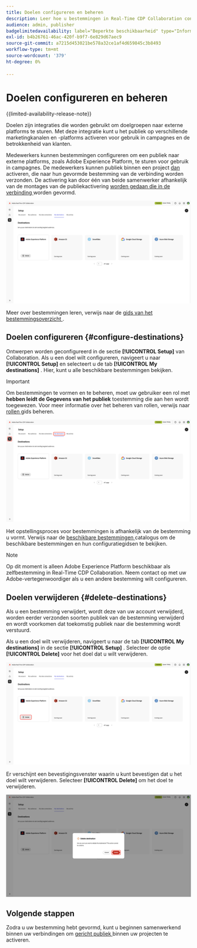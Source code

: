 ```yaml
---
title: Doelen configureren en beheren
description: Leer hoe u bestemmingen in Real-Time CDP Collaboration configureert en beheert.
audience: admin, publisher
badgelimitedavailability: label="Beperkte beschikbaarheid" type="Informative" url="https://helpx.adobe.com/legal/product-descriptions/real-time-customer-data-platform-collaboration.html newtab=true"
exl-id: b4b26761-46ac-420f-b9f7-6e829d67aec9
source-git-commit: a7215d453021be578a32ce1af4d659845c3b8493
workflow-type: tm+mt
source-wordcount: '379'
ht-degree: 0%

---
```


# Doelen configureren en beheren

{{limited-availability-release-note}}

Doelen zijn integraties die worden gebruikt om doelgroepen naar externe platforms te sturen. Met deze integratie kunt u het publiek op verschillende marketingkanalen en -platforms activeren voor gebruik in campagnes en de betrokkenheid van klanten.

Medewerkers kunnen bestemmingen configureren om een publiek naar externe platforms, zoals Adobe Experience Platform, te sturen voor gebruik in campagnes. De medewerkers kunnen publiek binnen een project [ dan ](../collaborate/activate.md) activeren, die naar hun gevormde bestemming van de verbinding worden verzonden. De activering kan door één van beide samenwerker afhankelijk van de montages van de publiekactivering [ worden gedaan die in de verbinding ](/help/guide/connect/establishing-connections.md#configure-connection-settings) worden gevormd.

![ het Mijn bestemmingslusje in de werkruimte die van de Opstelling een actieve bestemmingen van Adobe Experience Platform tonen.](/help/assets/setup/manage-destinations/my-destinations-overview.png)

Meer over bestemmingen leren, verwijs naar de [ gids van het bestemmingsoverzicht ](../destinations/overview.md).

## Doelen configureren {#configure-destinations}

Ontwerpen worden geconfigureerd in de sectie **[!UICONTROL Setup]** van Collaboration. Als u een doel wilt configureren, navigeert u naar **[!UICONTROL Setup]** en selecteert u de tab **[!UICONTROL My destinations]** . Hier, kunt u alle beschikbare bestemmingen bekijken.

>[!IMPORTANT]
>
>Om bestemmingen te vormen en te beheren, moet uw gebruiker een rol met **hebben leidt de Gegevens van het publiek** toestemming die aan hen wordt toegewezen. Voor meer informatie over het beheren van rollen, verwijs naar [ rollen ](../permissions/manage-roles.md) gids beheren.

![ het Mijn bestemmingslusje in de werkruimte van de Opstelling die de beschikbare bestemmingen tonen.](/help/assets/setup/manage-destinations/my-destinations.png)

Het opstellingsproces voor bestemmingen is afhankelijk van de bestemming u vormt. Verwijs naar de [ beschikbare bestemmingen ](../destinations/overview.md#available-destinations) catalogus om de beschikbare bestemmingen en hun configuratiegidsen te bekijken.

>[!NOTE]
>
>Op dit moment is alleen Adobe Experience Platform beschikbaar als zelfbestemming in Real-Time CDP Collaboration. Neem contact op met uw Adobe-vertegenwoordiger als u een andere bestemming wilt configureren.

## Doelen verwijderen {#delete-destinations}

Als u een bestemming verwijdert, wordt deze van uw account verwijderd, worden eerder verzonden soorten publiek van de bestemming verwijderd en wordt voorkomen dat toekomstig publiek naar die bestemming wordt verstuurd.

Als u een doel wilt verwijderen, navigeert u naar de tab **[!UICONTROL My destinations]** in de sectie **[!UICONTROL Setup]** . Selecteer de optie **[!UICONTROL Delete]** voor het doel dat u wilt verwijderen.

![ De Mijn die bestemmingswerkruimte met de optie van de Schrapping voor de bestemming van Adobe Experience Platform wordt benadrukt.](/help/assets/setup/manage-destinations/delete-destination.png)

Er verschijnt een bevestigingsvenster waarin u kunt bevestigen dat u het doel wilt verwijderen. Selecteer **[!UICONTROL Delete]** om het doel te verwijderen.

![ de bestemmingsdialoog van de Schrapping met de benadrukte optie van de Schrapping.](/help/assets/setup/manage-destinations/delete-destination-confirmation.png)

## Volgende stappen

Zodra u uw bestemming hebt gevormd, kunt u beginnen samenwerkend binnen uw verbindingen om [ gericht publiek ](../collaborate/activate.md) binnen uw projecten te activeren.
